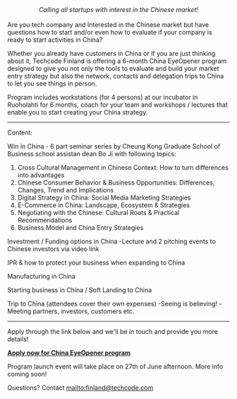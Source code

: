 <center><i>Calling all startups with interest in the Chinese market!</i></center>
<br/>
Are you tech company and Interested in the Chinese market but have questions how to start and/or even how to evaluate if your company is ready to start activities in China?

Whether you already have customers in China or if you are just thinking about it, Techcode Finland is offering a 6-month China EyeOpener program designed to give you not only the tools to evaluate and build your market entry strategy but also the network, contacts and delegation trips to China to let you see things in person.

Program includes workstations (for 4 persons) at our incubator in Ruoholahti for 6 months, coach for your team and workshops / lectures that enable you to start creating your China strategy.

----
Content:

Win in China - 6 part seminar series by Cheung Kong Graduate School of Business school assistan dean Bo Ji with following topics:
1. Cross Cultural Management in Chinese Context: How to turn differences into advantages
2. Chinese Consumer Behavior & Business Opportunities: Differences, Changes, Trend and Implications
3. Digital Strategy in China: Social Media Marketing Strategies
4. E-Commerce in China: Landscape, Ecosystem & Strategies
5. Negotiating with the Chinese: Cultural Roots & Practical Recommendations
6. Business Model and China Entry Strategies

Investment / Funding options in China
-Lecture and 2 pitching events to Chinese investors via video link

IPR & how to protect your business when expanding to China

Manufacturing in China

Starting business in China / Soft Landing to China

Trip to China (attendees cover their own expenses)
-Seeing is believing!
-Meeting partners, investors, customers etc.

---

Apply through the link below and we'll be in touch and provide you more details!

[**Apply now for China EyeOpener program**](https://juhopirinen.typeform.com/to/kQ9qGD)

Program launch event will take place on 27th of June afternoon. More info coming soon!

Questions? Contact <mailto:finland@techcode.com>
